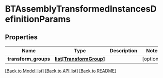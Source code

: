 # BTAssemblyTransformedInstancesDefinitionParams

## Properties
Name | Type | Description | Notes
------------ | ------------- | ------------- | -------------
**transform_groups** | [**list[TransformGroup]**](TransformGroup.md) |  | [optional] 

[[Back to Model list]](../README.md#documentation-for-models) [[Back to API list]](../README.md#documentation-for-api-endpoints) [[Back to README]](../README.md)



